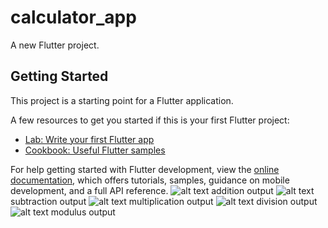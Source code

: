# calculator_app

A new Flutter project.

## Getting Started

This project is a starting point for a Flutter application.

A few resources to get you started if this is your first Flutter project:

- [Lab: Write your first Flutter app](https://docs.flutter.dev/get-started/codelab)
- [Cookbook: Useful Flutter samples](https://docs.flutter.dev/cookbook)

For help getting started with Flutter development, view the
[online documentation](https://docs.flutter.dev/), which offers tutorials,
samples, guidance on mobile development, and a full API reference.
![alt text](Screenshot_1733892230.png)  addition output
![alt text](Screenshot_1733892971.png) subtraction output
![alt text](Screenshot_1733893010.png) multiplication output
![alt text](Screenshot_1733893051.png) division output
![alt text](Screenshot_1733893120.png) modulus output
